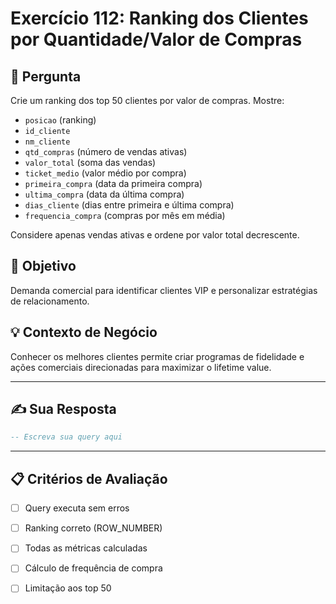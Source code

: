 # Exercício 112: Ranking dos Clientes por Quantidade/Valor de Compras

## 📝 Pergunta

Crie um ranking dos top 50 clientes por valor de compras. Mostre:

- `posicao` (ranking)
- `id_cliente`
- `nm_cliente`
- `qtd_compras` (número de vendas ativas)
- `valor_total` (soma das vendas)
- `ticket_medio` (valor médio por compra)
- `primeira_compra` (data da primeira compra)
- `ultima_compra` (data da última compra)
- `dias_cliente` (dias entre primeira e última compra)
- `frequencia_compra` (compras por mês em média)

Considere apenas vendas ativas e ordene por valor total decrescente.

## 🎯 Objetivo

Demanda comercial para identificar clientes VIP e personalizar estratégias de relacionamento.

## 💡 Contexto de Negócio

Conhecer os melhores clientes permite criar programas de fidelidade e ações comerciais direcionadas para maximizar o lifetime value.

---

## ✍️ Sua Resposta

```sql
-- Escreva sua query aqui


```

---

## 📋 Critérios de Avaliação

- [ ] Query executa sem erros
- [ ] Ranking correto (ROW_NUMBER)
- [ ] Todas as métricas calculadas
- [ ] Cálculo de frequência de compra
- [ ] Limitação aos top 50

